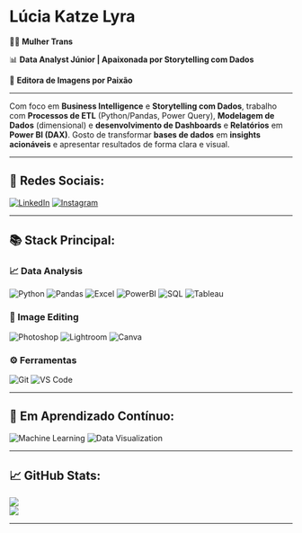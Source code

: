 <h1>Lúcia Katze Lyra</h1>

🏳️‍⚧️ **Mulher Trans**

📊 **Data Analyst Júnior | Apaixonada por Storytelling com Dados**

🎨 **Editora de Imagens por Paixão**

---

Com foco em **Business Intelligence** e **Storytelling com Dados**, trabalho com **Processos de ETL** (Python/Pandas, Power Query), **Modelagem de Dados** (dimensional) e **desenvolvimento de Dashboards** e **Relatórios** em **Power BI (DAX)**. Gosto de transformar **bases de dados** em **insights acionáveis** e apresentar resultados de forma clara e visual.

---

## 🌈 **Redes Sociais**:
[![LinkedIn](https://img.shields.io/badge/LinkedIn-050a30?style=for-the-badge&logo=linkedin&logoColor=00FFFF)](https://www.linkedin.com/in/lucia-katze-lyra/)
[![Instagram](https://img.shields.io/badge/Instagram-050a30?style=for-the-badge&logo=instagram&logoColor=ff00ff)](https://instagram.com/lyrapixelworks)

---

## 📚 **Stack Principal**:

### 📈 Data Analysis
![Python](https://img.shields.io/badge/Python-050a30?style=for-the-badge&logo=python&logoColor=ffdd54)
![Pandas](https://img.shields.io/badge/Pandas-050a30?style=for-the-badge&logo=pandas&logoColor=ff00ff)
![Excel](https://img.shields.io/badge/Excel-050a30?style=for-the-badge&logo=microsoftexcel&logoColor=00ffff)
![PowerBI](https://img.shields.io/badge/Power_BI-050a30?style=for-the-badge&logo=powerbi&logoColor=ff00ff)
![SQL](https://img.shields.io/badge/SQL-050a30?style=for-the-badge&logo=postgresql&logoColor=00ffff)
![Tableau](https://img.shields.io/badge/Tableau-050a30?style=for-the-badge&logo=tableau&logoColor=ff6f00)

### 🎨 Image Editing
![Photoshop](https://img.shields.io/badge/Photoshop-050a30?style=for-the-badge&logo=adobephotoshop&logoColor=00ffff)
![Lightroom](https://img.shields.io/badge/Lightroom-050a30?style=for-the-badge&logo=adobelightroom&logoColor=ff00ff)
![Canva](https://img.shields.io/badge/Canva-050a30?style=for-the-badge&logo=canva&logoColor=ff6f00)

### ⚙️ Ferramentas
![Git](https://img.shields.io/badge/Git-050a30?style=for-the-badge&logo=git&logoColor=ff9900)
![VS Code](https://img.shields.io/badge/VSCode-050a30?style=for-the-badge&logo=visualstudiocode&logoColor=00ffff)

---

## 🎯 **Em Aprendizado Contínuo**:
![Machine Learning](https://img.shields.io/badge/Aprendendo_ML-050a30?style=for-the-badge&logoColor=ff00ff)
![Data Visualization](https://img.shields.io/badge/Storytelling_Visual-050a30?style=for-the-badge&logoColor=00ffff)

---

## 📈 **GitHub Stats**:
![](https://github-readme-stats.vercel.app/api?username=OonaLyra&theme=default&hide_border=false&include_all_commits=true&count_private=false&bg_color=050a30&title_color=ff00ff&text_color=00ffff&icon_color=87CEEB)<br/>
![](https://github-readme-streak-stats.herokuapp.com/?user=OonaLyra&theme=default&hide_border=false&background=050a30&stroke=ff00ff&ring=87CEEB&fire=ff00ff&currStreakNum=00ffff&sideNums=87CEEB&currStreakLabel=ff00ff&sideLabels=00ffff&dates=87CEEB)

---
